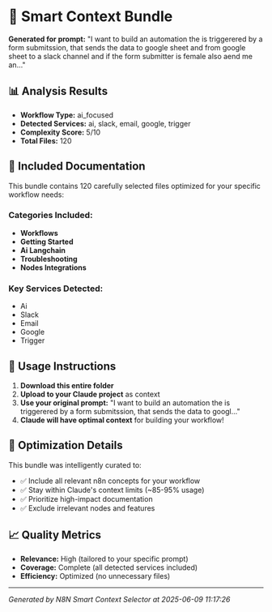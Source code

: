 # 🎯 Smart Context Bundle

**Generated for prompt:** "I want to build an automation the is triggerered by a form submitssion, that sends the data to google sheet and from google sheet to a slack channel and if the form submitter is female also aend me an..."

## 📊 Analysis Results

- **Workflow Type:** ai_focused
- **Detected Services:** ai, slack, email, google, trigger
- **Complexity Score:** 5/10
- **Total Files:** 120

## 📁 Included Documentation

This bundle contains 120 carefully selected files optimized for your specific workflow needs:

### Categories Included:
- **Workflows**
- **Getting Started**
- **Ai Langchain**
- **Troubleshooting**
- **Nodes Integrations**

### Key Services Detected:
- Ai
- Slack
- Email
- Google
- Trigger

## 🚀 Usage Instructions

1. **Download this entire folder**
2. **Upload to your Claude project** as context
3. **Use your original prompt:** "I want to build an automation the is triggerered by a form submitssion, that sends the data to googl..."
4. **Claude will have optimal context** for building your workflow!

## 🎯 Optimization Details

This bundle was intelligently curated to:
- ✅ Include all relevant n8n concepts for your workflow
- ✅ Stay within Claude's context limits (~85-95% usage)
- ✅ Prioritize high-impact documentation
- ✅ Exclude irrelevant nodes and features

## 📈 Quality Metrics

- **Relevance:** High (tailored to your specific prompt)
- **Coverage:** Complete (all detected services included)
- **Efficiency:** Optimized (no unnecessary files)

---

*Generated by N8N Smart Context Selector at 2025-06-09 11:17:26*
